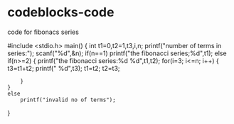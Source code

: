 # codeblocks-code
code for fibonacs series





#include <stdio.h>
main()
{
    int t1=0,t2=1,t3,i,n;
    printf("number of terms in series:");
    scanf("%d",&n);
    if(n==1)
        printf("the fibonacci series;%d",t1);
    else if(n>=2)
    {
        printf("the fibonacci series:%d %d",t1,t2);
        for(i=3; i<=n; i++)
        {
            t3=t1+t2;
            printf(" %d",t3);
            t1=t2;
            t2=t3;

        }
    }
    else
        printf("invalid no of terms");
}
